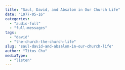 ```yaml
---
title: "Saul, David, and Absalom in Our Church Life"
date: "1977-05-16"
categories: 
  - "audio-full"
  - "full-messages"
tags: 
  - "david"
  - "the-church-the-church-life"
slug: "saul-david-and-absalom-in-our-church-life"
author: "Titus Chu"
mediaType: 
  - "listen"
---
```



